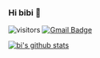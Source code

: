 ### Hi bibi 👋

![visitors](https://visitor-badge.glitch.me/badge?page_id=bluvory.visitor-badge)
 [![Gmail Badge](https://img.shields.io/badge/Gmail-d14836?style=flat-square&logo=Gmail&logoColor=white&link=mailto:rupihw@gmail.com)](mailto:rupihw@gmail.com)

[![bi's github stats](https://github-readme-stats.vercel.app/api?username=J-bluvory&count_private=true&show_icons=true&theme=ayu-mirage)](https://github.com/anuraghazra/github-readme-stats)


<!--
**bluvory/bluvory** is a ✨ _special_ ✨ repository because its `README.md` (this file) appears on your GitHub profile.


- 🔭 I’m currently working on ...
- 🌱 I’m currently learning ...
- 👯 I’m looking to collaborate on ...
- 🤔 I’m looking for help with ...
- 💬 Ask me about ...
- 📫 How to reach me: ...
- 😄 Pronouns: ...
- ⚡ Fun fact: ...
-->
<div align=center>
	
